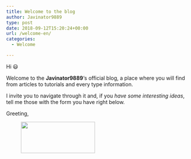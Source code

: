 ```yaml
---
title: Welcome to the blog
author: Javinator9889
type: post
date: 2018-09-12T15:20:24+00:00
url: /welcome-en/
categories:
  - Welcome

---
```

Hi 😃

Welcome to the **Javinator9889**&#8216;s official blog, a place where you will find from articles to tutorials and every type information.

I invite you to navigate through it and, if you _have some interesting ideas_, tell me those with the form you have right below.

Greeting,<figure class="wp-block-image">

<img loading="lazy" width="200" height="85" class="wp-image-73" src="https://javinator9889.sytes.net/blog/wp-content/uploads/2018/09/sign-1.png" alt="" /> </figure> 

<!--more-->

<div id='contact-form-72'>
</div>